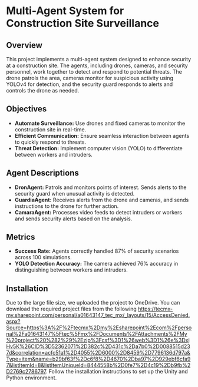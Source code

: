 # Multi-Agent System for Construction Site Surveillance

## Overview
This project implements a multi-agent system designed to enhance security at a construction site. The agents, including drones, cameras, and security personnel, work together to detect and respond to potential threats. The drone patrols the area, cameras monitor for suspicious activity using YOLOv4 for detection, and the security guard responds to alerts and controls the drone as needed.

## Objectives
- **Automate Surveillance:** Use drones and fixed cameras to monitor the construction site in real-time.
- **Efficient Communication:** Ensure seamless interaction between agents to quickly respond to threats.
- **Threat Detection:** Implement computer vision (YOLO) to differentiate between workers and intruders.

## Agent Descriptions
- **DronAgent:** Patrols and monitors points of interest. Sends alerts to the security guard when unusual activity is detected.
- **GuardiaAgent:** Receives alerts from the drone and cameras, and sends instructions to the drone for further action.
- **CamaraAgent:** Processes video feeds to detect intruders or workers and sends security alerts based on the analysis.

## Metrics
- **Success Rate:** Agents correctly handled 87% of security scenarios across 100 simulations.
- **YOLO Detection Accuracy:** The camera achieved 76% accuracy in distinguishing between workers and intruders.

## Installation
Due to the large file size, we uploaded the project to OneDrive. You can download the required project files from the following https://tecmx-my.sharepoint.com/personal/a01643147_tec_mx/_layouts/15/AccessDenied.aspx?Source=https%3A%2F%2Ftecmx%2Dmy%2Esharepoint%2Ecom%2Fpersonal%2Fa01643147%5Ftec%5Fmx%2FDocuments%2FAttachments%2FMy%20project%20%282%29%2Ezip%3Fcsf%3D1%26web%3D1%26e%3DxjHv5K%26CID%3D52362071%2D382c%2D431c%2Da7b0%2D0088515d237d&correlation=acfc51a1%2D4055%2D6000%2D8459%2D7796136d797a&Type=item&name=b29bf63f%2Dc6f8%2D4670%2Dba97%2D929ebf6cfa97&listItemId=8&listItemUniqueId=8444558b%2D0fe7%2D4c19%2Db9fb%2D2769c2786797. Follow the installation instructions to set up the Unity and Python environment.
